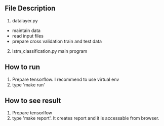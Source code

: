 File Description
------------------------------
1. datalayer.py
- maintain data
- read input files
- prepare cross validation train and test data

2. lstm_classification.py
main program

How to run
------------------------------
1. Prepare tensorflow. I recommend to use virtual env
2. type 'make run'

How to see result
------------------------------
1. Prepare tensorlfow
2. type 'make report'. It creates report and it is accessable from browser.


